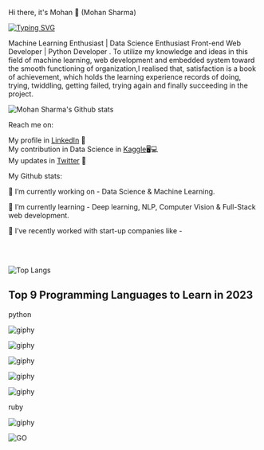 Hi there, it's Mohan 👋 (Mohan Sharma)

<p dir="auto"><a target="_blank" rel="noopener noreferrer nofollow" href="https://camo.githubusercontent.com/b143371b357339a1d5f471603709edb53531023610b5496a3226d5cbb8d92872/68747470733a2f2f726561646d652d747970696e672d7376672e64656d6f6c61622e636f6d2f3f6c696e65733d57656c636f6d652b746f2b6d792b6e657264792b627261696e2b63656c6c213b4d792b6e616d652b69732b44696d697472696f73213b596f752b63616e2b63616c6c2b6d652b64696d2b2535455f2535453b"><img src="https://camo.githubusercontent.com/b143371b357339a1d5f471603709edb53531023610b5496a3226d5cbb8d92872/68747470733a2f2f726561646d652d747970696e672d7376672e64656d6f6c61622e636f6d2f3f6c696e65733d57656c636f6d652b746f2b6d792b6e657264792b627261696e2b63656c6c213b4d792b6e616d652b69732b44696d697472696f73213b596f752b63616e2b63616c6c2b6d652b64696d2b2535455f2535453b" alt="Typing SVG" data-canonical-src="https://readme-typing-svg.demolab.com/?lines=Welcome+to+my+nerdy+brain+cell!;My+name+is+Mohan Sharma!;You+can+call+me+mohan+%5E_%5E;" style="max-width: 100%;"></a></p>


Machine Learning Enthusiast | Data Science Enthusiast  Front-end Web Developer | Python Developer .
To utilize my knowledge and ideas in this field of machine learning, web development and embedded system toward the smooth functioning of organization,I realised that, satisfaction is a book of achievement, which holds the learning experience records of doing, trying, twiddling, getting failed, trying again and finally succeeding in the project.


![Mohan Sharma's Github stats](https://github-readme-stats.vercel.app/api?username=mohansharma077&theme=highcontrast&show_icons=true&count_private=true)


Reach me on:

 My profile in [LinkedIn](https://www.linkedin.com/in/mohansharma077/) 💼<br>
 My contribution in Data Science in [Kaggle](www.kaggle.com/mohansharma0777)🖥💻<br>
 My updates in [Twitter](https://www.twitter.com/mohansharma077) 💬<br>

My Github stats:

🔭 I’m currently working on - Data Science & Machine Learning.

🌱 I’m currently learning - Deep learning, NLP, Computer Vision & Full-Stack web development.

👯 I’ve recently worked with start-up companies like - 

<br><br>

![Top Langs](https://github-readme-stats.vercel.app/api/top-langs/?username=mohansharma077&theme=tokyonight)


<h2>Top 9 Programming Languages to Learn in 2023</h2>
<p>python</p>

![giphy](https://github.com/mohansharma077/mohansharma077/assets/104629829/42dd53d2-e9aa-4432-a2ce-3043e6964145)

![giphy](https://github.com/mohansharma077/mohansharma077/assets/104629829/242e095c-9c43-4a9f-aa7e-6ced401823ae)

![giphy](https://github.com/mohansharma077/mohansharma077/assets/104629829/bd5b57f0-16ed-4a11-ba12-3f424db67ad4)

![giphy](https://github.com/mohansharma077/mohansharma077/assets/104629829/b0886d66-e543-4ec3-9554-5873865eee55)

![giphy](https://github.com/mohansharma077/mohansharma077/assets/104629829/f4d152db-2774-46d0-8181-877f814c1f60)

<p>ruby</p>

![giphy](https://github.com/mohansharma077/mohansharma077/assets/104629829/1c752c96-2787-4151-b66a-fd2c65554494)

![GO](https://github.com/mohansharma077/mohansharma077/assets/104629829/b8d56730-3bcc-451b-98dc-49d270e30070)


